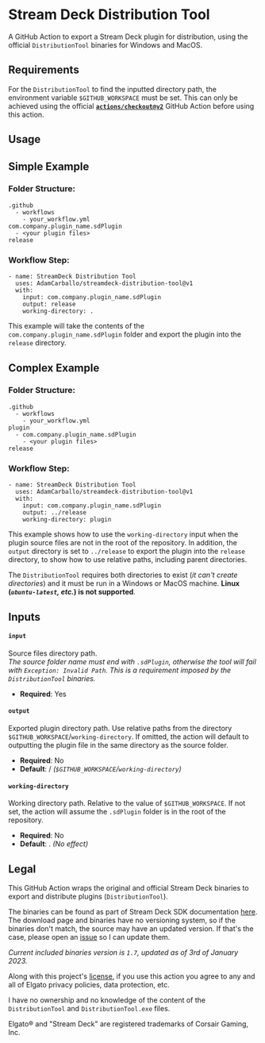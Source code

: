 Stream Deck Distribution Tool
=============================
A GitHub Action to export a Stream Deck plugin for distribution, using the official `DistributionTool` binaries for Windows and MacOS.

Requirements
-----
For the `DistributionTool` to find the inputted directory path, the environment variable `$GITHUB_WORKSPACE` must be set. This can only be achieved using the official [**`actions/checkout@v2`**](https://github.com/actions/checkout) GitHub Action before using this action.

Usage
-----
## Simple Example

### Folder Structure:
```
.github
  - workflows
    - your_workflow.yml
com.company.plugin_name.sdPlugin
  - <your plugin files>
release
```

### Workflow Step:
```
- name: StreamDeck Distribution Tool
  uses: AdamCarballo/streamdeck-distribution-tool@v1
  with:
    input: com.company.plugin_name.sdPlugin
    output: release
    working-directory: .
```
This example will take the contents of the `com.company.plugin_name.sdPlugin` folder and export the plugin into the `release` directory.

## Complex Example

### Folder Structure:
```
.github
  - workflows
    - your_workflow.yml
plugin
  - com.company.plugin_name.sdPlugin
    - <your plugin files>
release
```

### Workflow Step:
```
- name: StreamDeck Distribution Tool
  uses: AdamCarballo/streamdeck-distribution-tool@v1
  with:
    input: com.company.plugin_name.sdPlugin
    output: ../release
    working-directory: plugin
```
This example shows how to use the `working-directory` input when the plugin source files are not in the root of the repository. In addition, the `output` directory is set to `../release` to export the plugin into the `release` directory, to show how to use relative paths, including parent directories.

The `DistributionTool` requires both directories to exist (*it can't create directories*) and it must be run in a Windows or MacOS machine. **Linux (*`ubuntu-latest`, etc.*) is not supported**.

Inputs
-----
#### `input`
Source files directory path.<br>
*The source folder name must end with `.sdPlugin`, otherwise the tool will fail with `Exception: Invalid Path`. This is a requirement imposed by the `DistributionTool` binaries.*

- **Required**: Yes

#### `output`
Exported plugin directory path. Use relative paths from the directory `$GITHUB_WORKSPACE`/`working-directory`. If omitted, the action will default to outputting the plugin file in the same directory as the source folder.

- **Required**: No
- **Default**: / *(`$GITHUB_WORKSPACE`/`working-directory`)*

#### `working-directory`
Working directory path. Relative to the value of `$GITHUB_WORKSPACE`. If not set, the action will assume the `.sdPlugin` folder is in the root of the repository.

- **Required**: No
- **Default**: . *(No effect)*

Legal
------
This GitHub Action wraps the original and official Stream Deck binaries to export and distribute plugins (`DistributionTool`).

The binaries can be found as part of Stream Deck SDK documentation [here](https://developer.elgato.com/documentation/stream-deck/sdk/packaging/). The download page and binaries have no versioning system, so if the binaries don't match, the source may have an updated version. If that's the case, please open an [issue](https://github.com/AdamCarballo/streamdeck-distribution-tool/issues) so I can update them.

*Current included binaries version is `1.7`, updated as of 3rd of January 2023.*

Along with this project's [license](LICENSE), if you use this action you agree to any and all of Elgato privacy policies, data protection, etc.

I have no ownership and no knowledge of the content of the  `DistributionTool` and `DistributionTool.exe` files.

Elgato® and "Stream Deck" are registered trademarks of Corsair Gaming, Inc.
